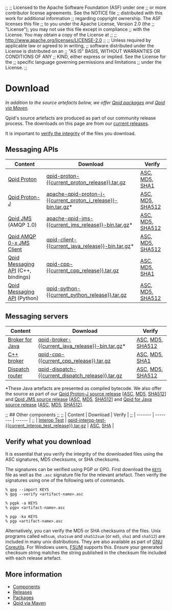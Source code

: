 ;;
;; Licensed to the Apache Software Foundation (ASF) under one
;; or more contributor license agreements.  See the NOTICE file
;; distributed with this work for additional information
;; regarding copyright ownership.  The ASF licenses this file
;; to you under the Apache License, Version 2.0 (the
;; "License"); you may not use this file except in compliance
;; with the License.  You may obtain a copy of the License at
;; 
;;   http://www.apache.org/licenses/LICENSE-2.0
;; 
;; Unless required by applicable law or agreed to in writing,
;; software distributed under the License is distributed on an
;; "AS IS" BASIS, WITHOUT WARRANTIES OR CONDITIONS OF ANY
;; KIND, either express or implied.  See the License for the
;; specific language governing permissions and limitations
;; under the License.
;;

# Download

*In addition to the source artefacts below, we offer
[Qpid packages](packages.html) and [Qpid via Maven](maven.html).*

Qpid's source artefacts are produced as part of our community release
process. The downloads on this page are from our
[current releases]({{site_url}}/releases/index.html#current-releases).

It is important to [verify the integrity](#verify-what-you-download) of the files you download.

## Messaging APIs

| Content | Download | Verify |
| ------- | -------- | ------ |
| [Qpid Proton]({{site_url}}/proton/index.html) | [qpid-proton-{{current_proton_release}}.tar.gz](http://www.apache.org/dyn/closer.lua/qpid/proton/{{current_proton_release}}/qpid-proton-{{current_proton_release}}.tar.gz) | [ASC](http://www.apache.org/dist/qpid/proton/{{current_proton_release}}/qpid-proton-{{current_proton_release}}.tar.gz.asc), [MD5](http://www.apache.org/dist/qpid/proton/{{current_proton_release}}/qpid-proton-{{current_proton_release}}.tar.gz.md5), [SHA1](http://www.apache.org/dist/qpid/proton/{{current_proton_release}}/qpid-proton-{{current_proton_release}}.tar.gz.sha1) |
| [Qpid Proton-J]({{site_url}}/proton/index.html) | [apache-qpid-proton-j-{{current_proton_j_release}}-bin.tar.gz](http://www.apache.org/dyn/closer.lua/qpid/proton-j/{{current_proton_j_release}}/apache-qpid-proton-j-{{current_proton_j_release}}-bin.tar.gz)\* | [ASC](http://www.apache.org/dist/qpid/proton-j/{{current_proton_j_release}}/apache-qpid-proton-j-{{current_proton_j_release}}-bin.tar.gz.asc), [MD5](http://www.apache.org/dist/qpid/proton-j/{{current_proton_j_release}}/apache-qpid-proton-j-{{current_proton_j_release}}-bin.tar.gz.md5), [SHA512](http://www.apache.org/dist/qpid/proton-j/{{current_proton_j_release}}/apache-qpid-proton-j-{{current_proton_j_release}}-bin.tar.gz.sha512) |
| [Qpid JMS]({{site_url}}/components/jms/index.html) (AMQP 1.0) | [apache-qpid-jms-{{current_jms_release}}-bin.tar.gz](http://www.apache.org/dyn/closer.lua/qpid/jms/{{current_jms_release}}/apache-qpid-jms-{{current_jms_release}}-bin.tar.gz)\* | [ASC](http://www.apache.org/dist/qpid/jms/{{current_jms_release}}/apache-qpid-jms-{{current_jms_release}}-bin.tar.gz.asc), [MD5](http://www.apache.org/dist/qpid/jms/{{current_jms_release}}/apache-qpid-jms-{{current_jms_release}}-bin.tar.gz.md5), [SHA512](http://www.apache.org/dist/qpid/jms/{{current_jms_release}}/apache-qpid-jms-{{current_jms_release}}-bin.tar.gz.sha512) |
| [Qpid AMQP 0-x JMS Client]({{site_url}}/components/jms/amqp-0-x.html) | [qpid-client-{{current_java_release}}-bin.tar.gz](http://www.apache.org/dyn/closer.lua/qpid/java/{{current_java_release}}/binaries/qpid-client-{{current_java_release}}-bin.tar.gz)\* | [ASC](http://www.apache.org/dist/qpid/java/{{current_java_release}}/binaries/qpid-client-{{current_java_release}}-bin.tar.gz.asc), [MD5](http://www.apache.org/dist/qpid/java/{{current_java_release}}/binaries/qpid-client-{{current_java_release}}-bin.tar.gz.md5), [SHA512](http://www.apache.org/dist/qpid/java/{{current_java_release}}/binaries/qpid-client-{{current_java_release}}-bin.tar.gz.sha) |
| [Qpid Messaging API]({{site_url}}/components/messaging-api/index.html) (C++, bindings) | [qpid-cpp-{{current_cpp_release}}.tar.gz](http://www.apache.org/dyn/closer.lua/qpid/cpp/{{current_cpp_release}}/qpid-cpp-{{current_cpp_release}}.tar.gz) | [ASC](http://www.apache.org/dist/qpid/cpp/{{current_cpp_release}}/qpid-cpp-{{current_cpp_release}}.tar.gz.asc), [MD5](http://www.apache.org/dist/qpid/cpp/{{current_cpp_release}}/qpid-cpp-{{current_cpp_release}}.tar.gz.md5), [SHA1](http://www.apache.org/dist/qpid/cpp/{{current_cpp_release}}/qpid-cpp-{{current_cpp_release}}.tar.gz.sha1) |
| [Qpid Messaging API]({{site_url}}/components/messaging-api/index.html) (Python) | [qpid-python-{{current_python_release}}.tar.gz](http://www.apache.org/dyn/closer.lua/qpid/python/{{current_python_release}}/qpid-python-{{current_python_release}}.tar.gz) | [ASC](http://www.apache.org/dist/qpid/python/{{current_python_release}}/qpid-python-{{current_python_release}}.tar.gz.asc), [MD5](http://www.apache.org/dist/qpid/python/{{current_python_release}}/qpid-python-{{current_python_release}}.tar.gz.md5), [SHA512](http://www.apache.org/dist/qpid/python/{{current_python_release}}/qpid-python-{{current_python_release}}.tar.gz.sha) |

## Messaging servers

| Content | Download | Verify |
| ------- | -------- | ------ |
| [Broker for Java]({{site_url}}/components/java-broker/index.html) | [qpid-broker-{{current_java_release}}-bin.tar.gz](http://www.apache.org/dyn/closer.lua/qpid/java/{{current_java_release}}/binaries/qpid-broker-{{current_java_release}}-bin.tar.gz)\* | [ASC](http://www.apache.org/dist/qpid/java/{{current_java_release}}/binaries/qpid-broker-{{current_java_release}}-bin.tar.gz.asc), [MD5](http://www.apache.org/dist/qpid/java/{{current_java_release}}/binaries/qpid-broker-{{current_java_release}}-bin.tar.gz.md5), [SHA512](http://www.apache.org/dist/qpid/java/{{current_java_release}}/binaries/qpid-broker-{{current_java_release}}-bin.tar.gz.sha) |
| [C++ broker]({{site_url}}/components/cpp-broker/index.html) | [qpid-cpp-{{current_cpp_release}}.tar.gz](http://www.apache.org/dyn/closer.lua/qpid/cpp/{{current_cpp_release}}/qpid-cpp-{{current_cpp_release}}.tar.gz) | [ASC](http://www.apache.org/dist/qpid/cpp/{{current_cpp_release}}/qpid-cpp-{{current_cpp_release}}.tar.gz.asc), [MD5](http://www.apache.org/dist/qpid/cpp/{{current_cpp_release}}/qpid-cpp-{{current_cpp_release}}.tar.gz.md5), [SHA1](http://www.apache.org/dist/qpid/cpp/{{current_cpp_release}}/qpid-cpp-{{current_cpp_release}}.tar.gz.sha1) |
| [Dispatch router]({{site_url}}/components/dispatch-router/index.html) | [qpid-dispatch-{{current_dispatch_release}}.tar.gz](http://www.apache.org/dyn/closer.lua/qpid/dispatch/{{current_dispatch_release}}/qpid-dispatch-{{current_dispatch_release}}.tar.gz) | [ASC](http://www.apache.org/dist/qpid/dispatch/{{current_dispatch_release}}/qpid-dispatch-{{current_dispatch_release}}.tar.gz.asc), [MD5](http://www.apache.org/dist/qpid/dispatch/{{current_dispatch_release}}/qpid-dispatch-{{current_dispatch_release}}.tar.gz.md5), [SHA512](http://www.apache.org/dist/qpid/dispatch/{{current_dispatch_release}}/qpid-dispatch-{{current_dispatch_release}}.tar.gz.sha) |

\*These Java artefacts are presented as compiled bytecode.  We also
offer the source as part of our
[Qpid Proton-J source release](http://www.apache.org/dyn/closer.lua/qpid/proton-j/{{current_proton_j_release}}/apache-qpid-proton-j-{{current_proton_j_release}}-src.tar.gz)
\[[ASC](http://www.apache.org/dist/qpid/proton-j/{{current_proton_j_release}}/apache-qpid-proton-j-{{current_proton_j_release}}-src.tar.gz.asc),
[MD5](http://www.apache.org/dist/qpid/proton-j/{{current_proton_j_release}}/apache-qpid-proton-j-{{current_proton_j_release}}-src.tar.gz.md5),
[SHA512](http://www.apache.org/dist/qpid/proton-j/{{current_proton_j_release}}/apache-qpid-proton-j-{{current_proton_j_release}}-src.tar.gz.sha512)\]
and
[Qpid JMS source release](http://www.apache.org/dyn/closer.lua/qpid/jms/{{current_jms_release}}/apache-qpid-jms-{{current_jms_release}}-src.tar.gz)
\[[ASC](http://www.apache.org/dist/qpid/jms/{{current_jms_release}}/apache-qpid-jms-{{current_jms_release}}-src.tar.gz.asc),
[MD5](http://www.apache.org/dist/qpid/jms/{{current_jms_release}}/apache-qpid-jms-{{current_jms_release}}-src.tar.gz.md5),
[SHA512](http://www.apache.org/dist/qpid/jms/{{current_jms_release}}/apache-qpid-jms-{{current_jms_release}}-src.tar.gz.sha512)\]
and
[Qpid for Java source release](http://www.apache.org/dyn/closer.lua/qpid/java/{{current_java_release}}/qpid-java-{{current_java_release}}.tar.gz)
\[[ASC](http://www.apache.org/dist/qpid/java/{{current_java_release}}/qpid-java-{{current_java_release}}.tar.gz.asc),
[MD5](http://www.apache.org/dist/qpid/java/{{current_java_release}}/qpid-java-{{current_java_release}}.tar.gz.md5),
[SHA512](http://www.apache.org/dist/qpid/java/{{current_java_release}}/qpid-java-{{current_java_release}}.tar.gz.sha)\].

;; ## Other components
;;
;; | Content | Download | Verify |
;; | ------- | -------- | ------ |
;; | [Interop Test]({{site_url}}/components/interop-test/index.html) | [qpid-interop-test-{{current_interop_test_release}}.tar.gz](http://www.apache.org/dyn/closer.lua/qpid/interop-test/{{current_interop_test_release}}/qpid-interop-test-{{current_interop_test_release}}.tar.gz) | [ASC](http://www.apache.org/dist/qpid/interop-test/{{current_interop_test_release}}/qpid-interop-test-{{current_interop_test_release}}.tar.gz.asc), [SHA](http://www.apache.org/dist/qpid/interop-test/{{current_interop_test_release}}/qpid-interop-test-{{current_interop_test_release}}.tar.gz.sha) |

## Verify what you download

It is essential that you verify the integrity of the downloaded files
using the ASC signatures, MD5 checksums, or SHA checksums.

The signatures can be verified using PGP or GPG. First download
the [`KEYS`](http://www.apache.org/dist/qpid/KEYS) file as well as the
`.asc` signature file for the relevant artefact. Then verify the signatures
using one of the following sets of commands.

    % gpg --import KEYS
    % gpg --verify <artifact-name>.asc

    % pgpk -a KEYS
    % pgpv <artifact-name>.asc

    % pgp -ka KEYS
    % pgp <artifact-name>.asc

Alternatively, you can verify the MD5 or SHA checksums of the
files. Unix programs called `md5sum`, `sha1sum` and `sha512sum` (or `md5`, `sha1` and
`sha512`) are included in many unix distributions.  They are also
available as part of
[GNU Coreutils](http://www.gnu.org/software/coreutils/). For
Windows users, [FSUM](http://www.slavasoft.com/fsum/) supports this.
Ensure your generated checksum string matches the string
published in the checksum file included with each release artefact.

## More information

 - [Components]({{site_url}}/components/index.html)
 - [Releases]({{site_url}}/releases/index.html)
 - [Packages](packages.html)
 - [Qpid via Maven](maven.html)
